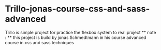 # Trillo-jonas-course-css-and-sass-advanced
Trillo is simple project for practice the flexbox system to real project 
** note : ** this project is build by jonas Schmedtmann in his course advanced course in css and sass techniques

